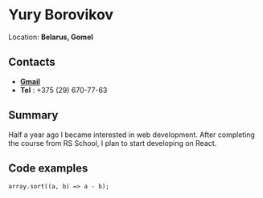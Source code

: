 # **Yury Borovikov**
Location: **Belarus, Gomel**

## Contacts
- **[Gmail](mailto:catfoxb@gmail.com)**<br>
- **Tel** : +375 (29) 670-77-63 

## **Summary**
Half a year ago I became interested in web development. After completing the course from RS School, I plan to start developing on React.

## Code examples
```
array.sort((a, b) => a - b);
```
